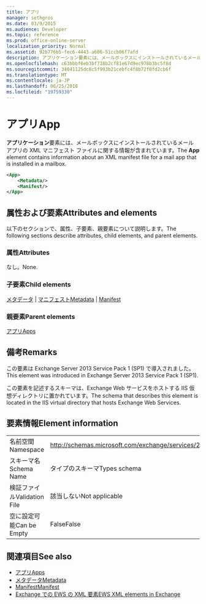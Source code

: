```yaml
---
title: アプリ
manager: sethgros
ms.date: 03/9/2015
ms.audience: Developer
ms.topic: reference
ms.prod: office-online-server
localization_priority: Normal
ms.assetid: 92b776b5-fec6-4443-a606-51ccb06f7afd
description: アプリケーション要素には、メールボックスにインストールされているメール アプリの XML マニフェスト ファイルに関する情報が含まれています。
ms.openlocfilehash: c63bbbf6eb3bf718b2cf81e67d9ec978b3bc5f8d
ms.sourcegitcommit: 34041125dc8c5f993b21cebfc4f8b72f0fd2cb6f
ms.translationtype: MT
ms.contentlocale: ja-JP
ms.lasthandoff: 06/25/2018
ms.locfileid: "19759330"
---
```

# <a name="app"></a><span data-ttu-id="23662-103">アプリ</span><span class="sxs-lookup"><span data-stu-id="23662-103">App</span></span>

<span data-ttu-id="23662-104">**アプリケーション**要素には、メールボックスにインストールされているメール アプリの XML マニフェスト ファイルに関する情報が含まれています。</span><span class="sxs-lookup"><span data-stu-id="23662-104">The **App** element contains information about an XML manifest file for a mail app that is installed in a mailbox.</span></span> 
  
```XML
<App>
    <Metadata/>
    <Manifest/>
</App>
```

## <a name="attributes-and-elements"></a><span data-ttu-id="23662-105">属性および要素</span><span class="sxs-lookup"><span data-stu-id="23662-105">Attributes and elements</span></span>

<span data-ttu-id="23662-106">以下のセクションで、属性、子要素、親要素について説明します。</span><span class="sxs-lookup"><span data-stu-id="23662-106">The following sections describe attributes, child elements, and parent elements.</span></span>
  
### <a name="attributes"></a><span data-ttu-id="23662-107">属性</span><span class="sxs-lookup"><span data-stu-id="23662-107">Attributes</span></span>

<span data-ttu-id="23662-108">なし。</span><span class="sxs-lookup"><span data-stu-id="23662-108">None.</span></span>
  
### <a name="child-elements"></a><span data-ttu-id="23662-109">子要素</span><span class="sxs-lookup"><span data-stu-id="23662-109">Child elements</span></span>

<span data-ttu-id="23662-110">[メタデータ](metadata-ex15websvcsotherref.md) | [マニフェスト](manifest.md)</span><span class="sxs-lookup"><span data-stu-id="23662-110">[Metadata](metadata-ex15websvcsotherref.md) | [Manifest](manifest.md)</span></span>
  
### <a name="parent-elements"></a><span data-ttu-id="23662-111">親要素</span><span class="sxs-lookup"><span data-stu-id="23662-111">Parent elements</span></span>

[<span data-ttu-id="23662-112">アプリ</span><span class="sxs-lookup"><span data-stu-id="23662-112">Apps</span></span>](apps.md)
  
## <a name="remarks"></a><span data-ttu-id="23662-113">備考</span><span class="sxs-lookup"><span data-stu-id="23662-113">Remarks</span></span>

<span data-ttu-id="23662-114">この要素は Exchange Server 2013 Service Pack 1 (SP1) で導入されました。</span><span class="sxs-lookup"><span data-stu-id="23662-114">This element was introduced in Exchange Server 2013 Service Pack 1 (SP1).</span></span>
  
<span data-ttu-id="23662-115">この要素を記述するスキーマは、Exchange Web サービスをホストする IIS 仮想ディレクトリに置かれています。</span><span class="sxs-lookup"><span data-stu-id="23662-115">The schema that describes this element is located in the IIS virtual directory that hosts Exchange Web Services.</span></span>
  
## <a name="element-information"></a><span data-ttu-id="23662-116">要素情報</span><span class="sxs-lookup"><span data-stu-id="23662-116">Element information</span></span>

|||
|:-----|:-----|
|<span data-ttu-id="23662-117">名前空間</span><span class="sxs-lookup"><span data-stu-id="23662-117">Namespace</span></span>  <br/> |http://schemas.microsoft.com/exchange/services/2006/types  <br/> |
|<span data-ttu-id="23662-118">スキーマ名</span><span class="sxs-lookup"><span data-stu-id="23662-118">Schema Name</span></span>  <br/> |<span data-ttu-id="23662-119">タイプのスキーマ</span><span class="sxs-lookup"><span data-stu-id="23662-119">Types schema</span></span>  <br/> |
|<span data-ttu-id="23662-120">検証ファイル</span><span class="sxs-lookup"><span data-stu-id="23662-120">Validation File</span></span>  <br/> |<span data-ttu-id="23662-121">該当しない</span><span class="sxs-lookup"><span data-stu-id="23662-121">Not applicable</span></span>  <br/> |
|<span data-ttu-id="23662-122">空に設定可能</span><span class="sxs-lookup"><span data-stu-id="23662-122">Can be Empty</span></span>  <br/> |<span data-ttu-id="23662-123">False</span><span class="sxs-lookup"><span data-stu-id="23662-123">False</span></span>  <br/> |
   
## <a name="see-also"></a><span data-ttu-id="23662-124">関連項目</span><span class="sxs-lookup"><span data-stu-id="23662-124">See also</span></span>

- [<span data-ttu-id="23662-125">アプリ</span><span class="sxs-lookup"><span data-stu-id="23662-125">Apps</span></span>](apps.md)
- [<span data-ttu-id="23662-126">メタデータ</span><span class="sxs-lookup"><span data-stu-id="23662-126">Metadata</span></span>](metadata-ex15websvcsotherref.md)
- [<span data-ttu-id="23662-127">Manifest</span><span class="sxs-lookup"><span data-stu-id="23662-127">Manifest</span></span>](manifest.md)
- [<span data-ttu-id="23662-128">Exchange での EWS の XML 要素</span><span class="sxs-lookup"><span data-stu-id="23662-128">EWS XML elements in Exchange</span></span>](ews-xml-elements-in-exchange.md)

